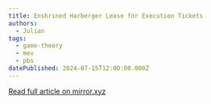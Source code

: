 ```yaml
---
title: Enshrined Harberger Lease for Execution Tickets
authors:
  - Julian
tags:
  - game-theory
  - mev
  - pbs
datePublished: 2024-07-15T12:00:00.000Z
---
```


[Read full article on mirror.xyz](https://mirror.xyz/0x03c29504CEcCa30B93FF5774183a1358D41fbeB1/TO_fODV1R1QampX9FVGOYP6m9WZAKckFsZjaj1dizTI)
